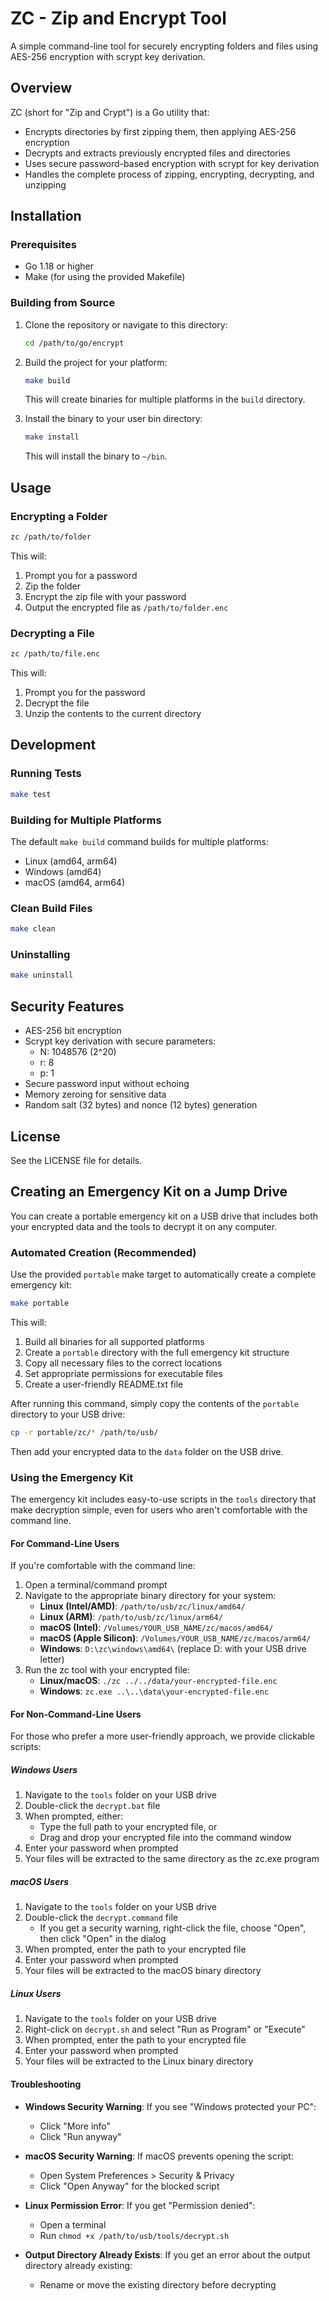 # ZC - Zip and Encrypt Tool

A simple command-line tool for securely encrypting folders and files using AES-256 encryption with scrypt key derivation.

## Overview

ZC (short for "Zip and Crypt") is a Go utility that:

- Encrypts directories by first zipping them, then applying AES-256 encryption
- Decrypts and extracts previously encrypted files and directories
- Uses secure password-based encryption with scrypt for key derivation
- Handles the complete process of zipping, encrypting, decrypting, and unzipping

## Installation

### Prerequisites

- Go 1.18 or higher
- Make (for using the provided Makefile)

### Building from Source

1. Clone the repository or navigate to this directory:

   ```bash
   cd /path/to/go/encrypt
   ```

2. Build the project for your platform:

   ```bash
   make build
   ```

   This will create binaries for multiple platforms in the `build` directory.

3. Install the binary to your user bin directory:

   ```bash
   make install
   ```

   This will install the binary to `~/bin`.

## Usage

### Encrypting a Folder

```bash
zc /path/to/folder
```

This will:

1. Prompt you for a password
2. Zip the folder
3. Encrypt the zip file with your password
4. Output the encrypted file as `/path/to/folder.enc`

### Decrypting a File

```bash
zc /path/to/file.enc
```

This will:

1. Prompt you for the password
2. Decrypt the file
3. Unzip the contents to the current directory

## Development

### Running Tests

```bash
make test
```

### Building for Multiple Platforms

The default `make build` command builds for multiple platforms:

- Linux (amd64, arm64)
- Windows (amd64)
- macOS (amd64, arm64)

### Clean Build Files

```bash
make clean
```

### Uninstalling

```bash
make uninstall
```

## Security Features

- AES-256 bit encryption
- Scrypt key derivation with secure parameters:
  - N: 1048576 (2^20)
  - r: 8
  - p: 1
- Secure password input without echoing
- Memory zeroing for sensitive data
- Random salt (32 bytes) and nonce (12 bytes) generation

## License

See the LICENSE file for details.

## Creating an Emergency Kit on a Jump Drive

You can create a portable emergency kit on a USB drive that includes both your encrypted data and the tools to decrypt it on any computer.

### Automated Creation (Recommended)

Use the provided `portable` make target to automatically create a complete emergency kit:

```bash
make portable
```

This will:

1. Build all binaries for all supported platforms
2. Create a `portable` directory with the full emergency kit structure
3. Copy all necessary files to the correct locations
4. Set appropriate permissions for executable files
5. Create a user-friendly README.txt file

After running this command, simply copy the contents of the `portable` directory to your USB drive:

```bash
cp -r portable/zc/* /path/to/usb/
```

Then add your encrypted data to the `data` folder on the USB drive.

### Using the Emergency Kit

The emergency kit includes easy-to-use scripts in the `tools` directory that make decryption simple, even for users who aren't comfortable with the command line.

#### For Command-Line Users

If you're comfortable with the command line:

1. Open a terminal/command prompt
2. Navigate to the appropriate binary directory for your system:
   - **Linux (Intel/AMD)**: `/path/to/usb/zc/linux/amd64/`
   - **Linux (ARM)**: `/path/to/usb/zc/linux/arm64/`
   - **macOS (Intel)**: `/Volumes/YOUR_USB_NAME/zc/macos/amd64/`
   - **macOS (Apple Silicon)**: `/Volumes/YOUR_USB_NAME/zc/macos/arm64/`
   - **Windows**: `D:\zc\windows\amd64\` (replace D: with your USB drive letter)
3. Run the zc tool with your encrypted file:
   - **Linux/macOS**: `./zc ../../data/your-encrypted-file.enc`
   - **Windows**: `zc.exe ..\..\data\your-encrypted-file.enc`

#### For Non-Command-Line Users

For those who prefer a more user-friendly approach, we provide clickable scripts:

##### Windows Users

1. Navigate to the `tools` folder on your USB drive
2. Double-click the `decrypt.bat` file
3. When prompted, either:
   - Type the full path to your encrypted file, or
   - Drag and drop your encrypted file into the command window
4. Enter your password when prompted
5. Your files will be extracted to the same directory as the zc.exe program

##### macOS Users

1. Navigate to the `tools` folder on your USB drive
2. Double-click the `decrypt.command` file
   - If you get a security warning, right-click the file, choose "Open", then click "Open" in the dialog
3. When prompted, enter the path to your encrypted file
4. Enter your password when prompted
5. Your files will be extracted to the macOS binary directory

##### Linux Users

1. Navigate to the `tools` folder on your USB drive
2. Right-click on `decrypt.sh` and select "Run as Program" or "Execute"
3. When prompted, enter the path to your encrypted file
4. Enter your password when prompted
5. Your files will be extracted to the Linux binary directory

#### Troubleshooting

- **Windows Security Warning**: If you see "Windows protected your PC":
  - Click "More info"
  - Click "Run anyway"

- **macOS Security Warning**: If macOS prevents opening the script:
  - Open System Preferences > Security & Privacy
  - Click "Open Anyway" for the blocked script

- **Linux Permission Error**: If you get "Permission denied":
  - Open a terminal
  - Run `chmod +x /path/to/usb/tools/decrypt.sh`

- **Output Directory Already Exists**: If you get an error about the output directory already existing:
  - Rename or move the existing directory before decrypting
